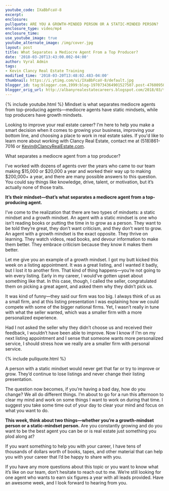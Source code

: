 ```yaml
---
youtube_code: IXaBbFcaV-8
excerpt:
enclosure:
pullquote: ARE YOU A GROWTH-MINDED PERSON OR A STATIC-MINDED PERSON?
enclosure_type: video/mp4
enclosure_time:
use_youtube_image: true
youtube_alternate_image: /img/cover.jpg
layout: post
title: What Separates a Mediocre Agent From a Top Producer?
date: '2018-03-20T13:43:00.002-04:00'
author: Vyral Admin
tags:
- Kevin Clancy Real Estate Training
modified_time: '2018-03-20T13:48:02.483-04:00'
thumbnail: https://i.ytimg.com/vi/IXaBbFcaV-8/default.jpg
blogger_id: tag:blogger.com,1999:blog-1970734364901527507.post-4760095079105602158
blogger_orig_url: http://albanyrealestatecareers.blogspot.com/2018/03/the-difference-between-mediocre-agents.html
---
```

{% include youtube.html %}
Mindset is what separates mediocre agents from top-producing agents—mediocre agents have static mindsets, while top producers have growth mindsets.

Looking to improve your real estate career? I'm here to help you make a smart decision when it comes to growing your business, improving your bottom line, and choosing a place to work in real estate sales. If you'd like to learn more about working with Clancy Real Estate, contact me at (518)861-7016 or Kevin@ClancyRealEstate.com.

What separates a mediocre agent from a top producer?

I’ve worked with dozens of agents over the years who came to our team making $15,000 or $20,000 a year and worked their way up to making $200,000+ a year, and there are many possible answers to this question. You could say things like knowledge, drive, talent, or motivation, but it’s actually none of those traits.

**It’s their mindset—that’s what separates a mediocre agent from a top-producing agent.**

I’ve come to the realization that there are two types of mindsets: a static mindset and a growth mindset. An agent with a static mindset is one who isn’t reading books or putting the time in to grow as a person. They want to be told they’re great, they don’t want criticism, and they don’t want to grow. An agent with a growth mindset is the exact opposite. They thrive on learning. They watch videos, read books, and devour information to make them better. They embrace criticism because they know it makes them better.

Let me give you an example of a growth mindset. I got my butt kicked this week on a listing appointment. It was a great listing, and I wanted it badly, but I lost it to another firm. That kind of thing happens—you’re not going to win every listing. Early in my career, I would’ve gotten upset about something like that. In this case, though, I called the seller, congratulated them on picking a great agent, and asked them why they didn’t pick us.

It was kind of funny—they said our firm was too big. I always think of us as a small firm, and at this listing presentation I was explaining how we could compete with some of the bigger national firms. Yet, I wasn’t really in tune with what the seller wanted, which was a smaller firm with a more personalized experience.

Had I not asked the seller why they didn’t choose us and received their feedback, I wouldn’t have been able to improve. Now I know if I’m on my next listing appointment and I sense that someone wants more personalized service, I should stress how we really are a smaller firm with personal service.

{% include pullquote.html %}

A person with a static mindset would never get that far or try to improve or grow. They’d continue to lose listings and never change their listing presentation.

The question now becomes, if you’re having a bad day, how do you change? We all do different things. I’m about to go for a run this afternoon to clear my mind and work on some things I want to work on during that time. I suggest you take some time out of your day to clear your mind and focus on what you want to do.

**This week, think about two things—whether you’re a growth-mindset person or a static-mindset person.** Are you constantly growing and do you want to be the best agent you can be or is real estate just something you plod along at?

If you want something to help you with your career, I have tens of thousands of dollars worth of books, tapes, and other material that can help you with your career that I’d be happy to share with you.

If you have any more questions about this topic or you want to know what it’s like on our team, don’t hesitate to reach out to me. We’re still looking for one agent who wants to earn six figures a year with all leads provided. Have an awesome week, and I look forward to hearing from you.
